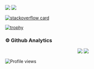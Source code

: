 ![](https://github-readme-stats.vercel.app/api?username=dmk07&theme=radical&hide_border=false&include_all_commits=true&count_private=true)
![](https://github-readme-streak-stats.herokuapp.com/?user=dmk07&theme=radical&hide_border=false)

[![stackoverflow card](https://readme-components.vercel.app/api?component=stackoverflow&stackoverflowid=14942321)](https://stackoverflow.com/users/14942321/dipak-kadam)  


[![trophy](https://github-profile-trophy.vercel.app/?username=dmk07&theme=nord&column=7&margin-w=15&margin-h=15&no-frame=true&no-bg=true)](https://github.com/dmk07/dmk07)

### ⚙ Github Analytics

<p align="center">
<img src="https://github-profile-summary-cards.vercel.app/api/cards/repos-per-language?username=dmk07&theme=nord_dark">

<img src="https://github-profile-summary-cards.vercel.app/api/cards/most-commit-language?username=dmk07&theme=nord_dark" >

</p>




![Profile views](https://profile-counter.glitch.me/dmk07/count.svg)

